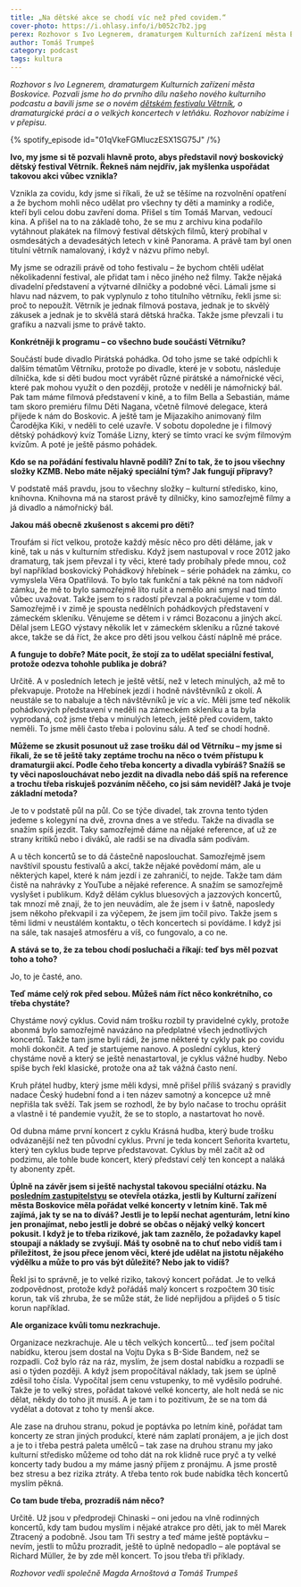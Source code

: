 ```yaml
---
title: „Na dětské akce se chodí víc než před covidem.“
cover-photo: https://i.ohlasy.info/i/b052c7b2.jpg
perex: Rozhovor s Ivo Legnerem, dramaturgem Kulturních zařízení města Boskovice. Bavili jsme se o novém dětském festivalu Větrník, o dramaturgické práci a o velkých koncertech v letňáku. Rozhovor nabízíme i v přepisu.
author: Tomáš Trumpeš
category: podcast
tags: kultura
---
```


*Rozhovor s Ivo Legnerem, dramaturgem Kulturních zařízení města Boskovice. Pozvali jsme ho do prvního dílu našeho nového kulturního podcastu a bavili jsme se o novém [dětském festivalu Větrník](https://www.kulturaboskovice.cz/kultura/akce/vetrnik-detsky-festival-v-boskovicich), o dramaturgické práci a o velkých koncertech v letňáku. Rozhovor nabízíme i v přepisu.*

{% spotify_episode id="01qVkeFGMluczESX1SG75J" /%}

**Ivo, my jsme si tě pozvali hlavně proto, abys představil nový boskovický dětský festival Větrník. Řekneš nám nejdřív, jak myšlenka uspořádat takovou akci vůbec vznikla?**

Vznikla za covidu, kdy jsme si říkali, že už se těšíme na rozvolnění opatření a že bychom mohli něco udělat pro všechny ty děti a maminky a rodiče, kteří byli celou dobu zavření doma. Přišel s tím Tomáš Marvan, vedoucí kina. A přišel na to na základě toho, že se mu z archivu kina podařilo vytáhnout plakátek na filmový festival dětských filmů, který probíhal v osmdesátých a devadesátých letech v kině Panorama. A právě tam byl onen titulní větrník namalovaný, i když v názvu přímo nebyl.

My jsme se odrazili právě od toho festivalu – že bychom chtěli udělat několikadenní festival, ale přidat tam i něco jiného než filmy. Takže nějaká divadelní představení a výtvarné dílničky a podobné věci. Lámali jsme si hlavu nad názvem, to pak vyplynulo z toho titulního větrníku, řekli jsme si: proč to nepoužít. Větrník je jednak filmová postava, jednak je to skvělý zákusek a jednak je to skvělá stará dětská hračka. Takže jsme převzali i tu grafiku a nazvali jsme to právě takto.

**Konkrétněji k programu – co všechno bude součástí Větrníku?**

Součástí bude divadlo Pirátská pohádka. Od toho jsme se také odpíchli k dalším tématům Větrníku, protože po divadle, které je v sobotu, následuje dílnička, kde si děti budou moct vyrábět různé pirátské a námořnické věci, které pak mohou využít o den později, protože v neděli je námořnický bál. Pak tam máme filmová představení v kině, a to film Bella a Sebastián, máme tam skoro premiéru filmu Děti Nagana, včetně filmové delegace, která přijede k nám do Boskovic. A ještě tam je Mijazakiho animovaný film Čarodějka Kiki, v neděli to celé uzavře. V sobotu dopoledne je i filmový dětský pohádkový kvíz Tomáše Lizny, který se tímto vrací ke svým filmovým kvízům. A poté je ještě pásmo pohádek.

**Kdo se na pořádání festivalu hlavně podílí? Zní to tak, že to jsou všechny složky KZMB. Nebo máte nějaký speciální tým? Jak fungují přípravy?**

V podstatě máš pravdu, jsou to všechny složky – kulturní středisko, kino, knihovna. Knihovna má na starost právě ty dílničky, kino samozřejmě filmy a já divadlo a námořnický bál.

**Jakou máš obecně zkušenost s akcemi pro děti?**

Troufám si říct velkou, protože každý měsíc něco pro děti děláme, jak v kině, tak u nás v kulturním středisku. Když jsem nastupoval v roce 2012 jako dramaturg, tak jsem převzal i ty věci, které tady probíhaly přede mnou, což byl například boskovický Pohádkový hřebínek – série pohádek na zámku, co vymyslela Věra Opatřilová. To bylo tak funkční a tak pěkné na tom nádvoří zámku, že mě to bylo samozřejmě líto rušit a nemělo ani smysl nad tímto vůbec uvažovat. Takže jsem to s radostí převzal a pokračujeme v tom dál. Samozřejmě i v zimě je spousta nedělních pohádkových představení v zámeckém skleníku. Věnujeme se dětem i v rámci Bozaconu a jiných akcí. Dělal jsem LEGO výstavy několik let v zámeckém skleníku a různé takové akce, takže se dá říct, že akce pro děti jsou velkou částí náplně mé práce.

**A funguje to dobře? Máte pocit, že stojí za to udělat speciální festival, protože odezva tohohle publika je dobrá?**

Určitě. A v posledních letech je ještě větší, než v letech minulých, až mě to překvapuje. Protože na Hřebínek jezdí i hodně návštěvníků z okolí. A neustále se to nabaluje a těch návštěvníků je víc a víc. Měli jsme teď několik pohádkových představení v neděli na zámeckém skleníku a ta byla vyprodaná, což jsme třeba v minulých letech, ještě před covidem, takto neměli. To jsme měli často třeba i polovinu sálu. A teď se chodí hodně.

**Můžeme se zkusit posunout už zase trošku dál od Větrníku – my jsme si říkali, že se tě ještě taky zeptáme trochu na něco o tvém přístupu k dramaturgii akcí. Podle čeho třeba koncerty a divadla vybíráš? Snažíš se ty věci naposlouchávat nebo jezdit na divadla nebo dáš spíš na reference a trochu třeba riskuješ pozváním něčeho, co jsi sám neviděl? Jaká je tvoje základní metoda?**

Je to v podstatě půl na půl. Co se týče divadel, tak zrovna tento týden jedeme s kolegyní na dvě, zrovna dnes a ve středu. Takže na divadla se snažím spíš jezdit. Taky samozřejmě dáme na nějaké reference, ať už ze strany kritiků nebo i diváků, ale radši se na divadla sám podívám.

A u těch koncertů se to dá částečně naposlouchat. Samozřejmě jsem navštívil spoustu festivalů a akcí, takže nějaké povědomí mám, ale u některých kapel, které k nám jezdí i ze zahraničí, to nejde. Takže tam dám čistě na nahrávky z YouTube a nějaké reference. A snažím se samozřejmě vyslyšet i publikum. Když dělám cyklus bluesových a jazzových koncertů, tak mnozí mě znají, že to jen neuvádím, ale že jsem i v šatně, naposledy jsem někoho překvapil i za výčepem, že jsem jim točil pivo. Takže jsem s těmi lidmi v neustálém kontaktu, o těch koncertech si povídáme. I když jsi na sále, tak nasaješ atmosféru a víš, co fungovalo, a co ne.

**A stává se to, že za tebou chodí posluchači a říkají: teď bys měl pozvat toho a toho?** 

Jo, to je časté, ano. 

**Teď máme celý rok před sebou. Můžeš nám říct něco konkrétního, co třeba chystáte?**

Chystáme nový cyklus. Covid nám trošku rozbil ty pravidelné cykly, protože abonmá bylo samozřejmě navázáno na předplatné všech jednotlivých koncertů. Takže tam jsme byli rádi, že jsme některé ty cykly pak po covidu mohli dokončit. A teď je startujeme nanovo. A poslední cyklus, který chystáme nově a který se ještě nenastartoval, je cyklus vážné hudby. Nebo spíše bych řekl klasické, protože ona až tak vážná často není.

Kruh přátel hudby, který jsme měli kdysi, mně přišel příliš svázaný s pravidly nadace Český hudební fond a i ten název samotný a koncepce už mně nepřišla tak svěží. Tak jsem se rozhodl, že by bylo načase to trochu oprášit a vlastně i té pandemie využít, že se to stoplo, a nastartovat ho nově. 

Od dubna máme první koncert z cyklu Krásná hudba, který bude trošku odvázanější než ten původní cyklus. První je teda koncert Señorita kvartetu, který ten cyklus bude teprve představovat. Cyklus by měl začít až od podzimu, ale tohle bude koncert, který představí celý ten koncept a naláká ty abonenty zpět.

**Úplně na závěr jsem si ještě nachystal takovou speciální otázku. Na [posledním zastupitelstvu](https://ohlasy.info/clanky/2023/02/zastupitelstvo.html) se otevřela otázka, jestli by Kulturní zařízení města Boskovice měla pořádat velké koncerty v letním kině. Tak mě zajímá, jak ty se na to díváš? Jestli je to lepší nechat agenturám, letní kino jen pronajímat, nebo jestli je dobré se občas o nějaký velký koncert pokusit. I když je to třeba rizikové, jak tam zaznělo, že požadavky kapel stoupají a náklady se zvyšují. Máš ty osobně na to chuť nebo vidíš tam i příležitost, že jsou přece jenom věci, které jde udělat na jistotu nějakého výdělku a může to pro vás být důležité? Nebo jak to vidíš?**

Řekl jsi to správně, je to velké riziko, takový koncert pořádat. Je to velká zodpovědnost, protože když pořádáš malý koncert s rozpočtem 30 tisíc korun, tak víš zhruba, že se může stát, že lidé nepřijdou a přijdeš o 5 tisíc korun například.

**Ale organizace kvůli tomu nezkrachuje.**

Organizace nezkrachuje. Ale u těch velkých koncertů… teď jsem počítal nabídku, kterou jsem dostal na Vojtu Dyka s B-Side Bandem, než se rozpadli. Což bylo ráz na ráz, myslím, že jsem dostal nabídku a rozpadli se asi o týden později. A když jsem propočítával náklady, tak jsem se úplně zděsil toho čísla. Vypočítal jsem cenu vstupenky, to mě vyděsilo podruhé. Takže je to velký stres, pořádat takové velké koncerty, ale holt nedá se nic dělat, někdy do toho jít musíš. A je tam i to pozitivum, že se na tom dá vydělat a dotovat z toho ty menší akce.

Ale zase na druhou stranu, pokud je poptávka po letním kině, pořádat tam koncerty ze stran jiných produkcí, které nám zaplatí pronájem, a je jich dost a je to i třeba pestrá paleta umělců – tak zase na druhou stranu my jako kulturní středisko můžeme od toho dát na rok klidně ruce pryč a ty velké koncerty tady budou a my máme jasný příjem z pronájmu. A jsme prostě bez stresu a bez rizika ztráty. A třeba tento rok bude nabídka těch koncertů myslím pěkná.

**Co tam bude třeba, prozradíš nám něco?** 

Určitě. Už jsou v předprodeji Chinaski – oni jedou na vlně rodinných koncertů, kdy tam budou myslím i nějaké atrakce pro děti, jak to měl Marek Ztracený a podobně. Jsou tam Tři sestry a teď máme ještě poptávku – nevím, jestli to můžu prozradit, ještě to úplně nedopadlo – ale poptával se Richard Müller, že by zde měl koncert. To jsou třeba tři příklady.

*Rozhovor vedli společně Magda Arnoštová a Tomáš Trumpeš*